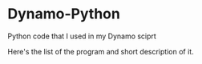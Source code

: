 # Dynamo-Python
Python code that I used in my Dynamo sciprt

Here's the list of the program and short description of it.
